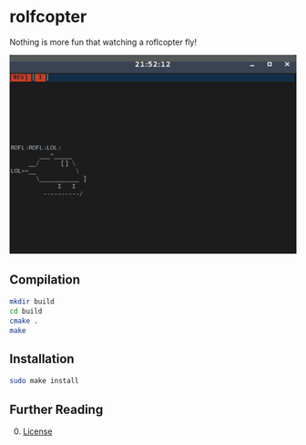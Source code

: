 # rolfcopter

Nothing is more fun that watching a roflcopter fly!

![FLY](img/roflcopter.gif "ROFLCHOPTER")

## Compilation

```bash
mkdir build
cd build
cmake .
make
```

## Installation
```bash
sudo make install
```

## Further Reading

0. [License](LICENSE.md)

